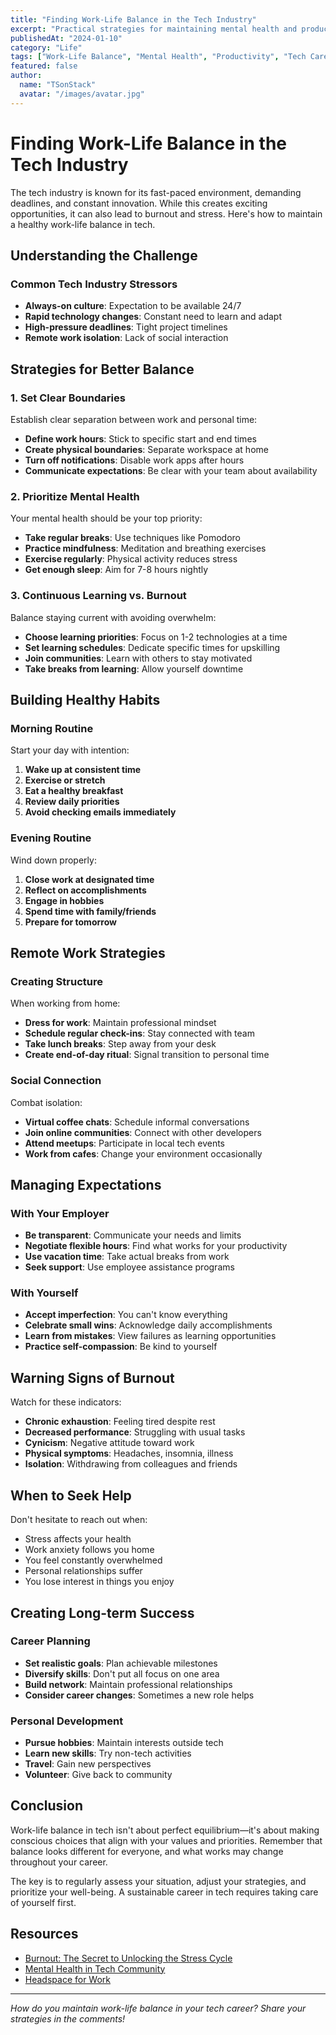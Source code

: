 ```yaml
---
title: "Finding Work-Life Balance in the Tech Industry"
excerpt: "Practical strategies for maintaining mental health and productivity while working in fast-paced tech environments."
publishedAt: "2024-01-10"
category: "Life"
tags: ["Work-Life Balance", "Mental Health", "Productivity", "Tech Career"]
featured: false
author:
  name: "TSonStack"
  avatar: "/images/avatar.jpg"
---
```


# Finding Work-Life Balance in the Tech Industry

The tech industry is known for its fast-paced environment, demanding deadlines, and constant innovation. While this creates exciting opportunities, it can also lead to burnout and stress. Here's how to maintain a healthy work-life balance in tech.

## Understanding the Challenge

### Common Tech Industry Stressors

- **Always-on culture**: Expectation to be available 24/7
- **Rapid technology changes**: Constant need to learn and adapt
- **High-pressure deadlines**: Tight project timelines
- **Remote work isolation**: Lack of social interaction

## Strategies for Better Balance

### 1. Set Clear Boundaries

Establish clear separation between work and personal time:

- **Define work hours**: Stick to specific start and end times
- **Create physical boundaries**: Separate workspace at home
- **Turn off notifications**: Disable work apps after hours
- **Communicate expectations**: Be clear with your team about availability

### 2. Prioritize Mental Health

Your mental health should be your top priority:

- **Take regular breaks**: Use techniques like Pomodoro
- **Practice mindfulness**: Meditation and breathing exercises
- **Exercise regularly**: Physical activity reduces stress
- **Get enough sleep**: Aim for 7-8 hours nightly

### 3. Continuous Learning vs. Burnout

Balance staying current with avoiding overwhelm:

- **Choose learning priorities**: Focus on 1-2 technologies at a time
- **Set learning schedules**: Dedicate specific times for upskilling
- **Join communities**: Learn with others to stay motivated
- **Take breaks from learning**: Allow yourself downtime

## Building Healthy Habits

### Morning Routine

Start your day with intention:

1. **Wake up at consistent time**
2. **Exercise or stretch**
3. **Eat a healthy breakfast**
4. **Review daily priorities**
5. **Avoid checking emails immediately**

### Evening Routine

Wind down properly:

1. **Close work at designated time**
2. **Reflect on accomplishments**
3. **Engage in hobbies**
4. **Spend time with family/friends**
5. **Prepare for tomorrow**

## Remote Work Strategies

### Creating Structure

When working from home:

- **Dress for work**: Maintain professional mindset
- **Schedule regular check-ins**: Stay connected with team
- **Take lunch breaks**: Step away from your desk
- **Create end-of-day ritual**: Signal transition to personal time

### Social Connection

Combat isolation:

- **Virtual coffee chats**: Schedule informal conversations
- **Join online communities**: Connect with other developers
- **Attend meetups**: Participate in local tech events
- **Work from cafes**: Change your environment occasionally

## Managing Expectations

### With Your Employer

- **Be transparent**: Communicate your needs and limits
- **Negotiate flexible hours**: Find what works for your productivity
- **Use vacation time**: Take actual breaks from work
- **Seek support**: Use employee assistance programs

### With Yourself

- **Accept imperfection**: You can't know everything
- **Celebrate small wins**: Acknowledge daily accomplishments
- **Learn from mistakes**: View failures as learning opportunities
- **Practice self-compassion**: Be kind to yourself

## Warning Signs of Burnout

Watch for these indicators:

- **Chronic exhaustion**: Feeling tired despite rest
- **Decreased performance**: Struggling with usual tasks
- **Cynicism**: Negative attitude toward work
- **Physical symptoms**: Headaches, insomnia, illness
- **Isolation**: Withdrawing from colleagues and friends

## When to Seek Help

Don't hesitate to reach out when:

- Stress affects your health
- Work anxiety follows you home
- You feel constantly overwhelmed
- Personal relationships suffer
- You lose interest in things you enjoy

## Creating Long-term Success

### Career Planning

- **Set realistic goals**: Plan achievable milestones
- **Diversify skills**: Don't put all focus on one area
- **Build network**: Maintain professional relationships
- **Consider career changes**: Sometimes a new role helps

### Personal Development

- **Pursue hobbies**: Maintain interests outside tech
- **Learn new skills**: Try non-tech activities
- **Travel**: Gain new perspectives
- **Volunteer**: Give back to community

## Conclusion

Work-life balance in tech isn't about perfect equilibrium—it's about making conscious choices that align with your values and priorities. Remember that balance looks different for everyone, and what works may change throughout your career.

The key is to regularly assess your situation, adjust your strategies, and prioritize your well-being. A sustainable career in tech requires taking care of yourself first.

## Resources

- [Burnout: The Secret to Unlocking the Stress Cycle](https://www.amazon.com/Burnout-Secret-Unlocking-Stress-Cycle/dp/1984818325)
- [Mental Health in Tech Community](https://www.mentalhealthintech.com/)
- [Headspace for Work](https://www.headspace.com/work)

---

*How do you maintain work-life balance in your tech career? Share your strategies in the comments!* 